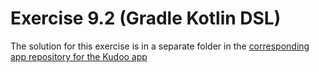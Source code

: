 # Exercise 9.2 (Gradle Kotlin DSL)

The solution for this exercise is in a separate folder in the
[corresponding app repository for the Kudoo app](https://github.com/petersommerhoff/kudoo-app/tree/master/07_GradleKotlinDSL_ExerciseFromInstructorsManual)
